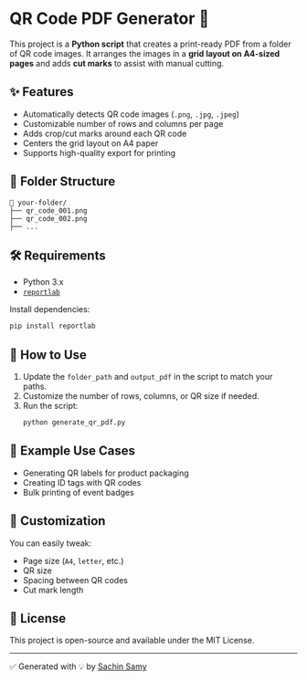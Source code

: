 # QR Code PDF Generator 🧾

This project is a **Python script** that creates a print-ready PDF from a folder of QR code images. It arranges the images in a **grid layout on A4-sized pages** and adds **cut marks** to assist with manual cutting.

## ✨ Features

- Automatically detects QR code images (`.png`, `.jpg`, `.jpeg`)
- Customizable number of rows and columns per page
- Adds crop/cut marks around each QR code
- Centers the grid layout on A4 paper
- Supports high-quality export for printing

## 📁 Folder Structure

```
📂 your-folder/
├── qr_code_001.png
├── qr_code_002.png
├── ...
```

## 🛠️ Requirements

- Python 3.x
- [`reportlab`](https://pypi.org/project/reportlab/)

Install dependencies:
```bash
pip install reportlab
```

## 🚀 How to Use

1. Update the `folder_path` and `output_pdf` in the script to match your paths.
2. Customize the number of rows, columns, or QR size if needed.
3. Run the script:
   ```bash
   python generate_qr_pdf.py
   ```

## 🧩 Example Use Cases

- Generating QR labels for product packaging
- Creating ID tags with QR codes
- Bulk printing of event badges

## 📌 Customization

You can easily tweak:
- Page size (`A4`, `letter`, etc.)
- QR size
- Spacing between QR codes
- Cut mark length

## 📄 License

This project is open-source and available under the MIT License.

---

✅ Generated with 💡 by [Sachin Samy](https://github.com/SachinSamy)
